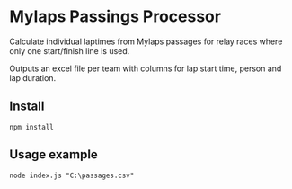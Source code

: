 # Mylaps Passings Processor
Calculate individual laptimes from Mylaps passages for relay races where only one start/finish line is used.

Outputs an excel file per team with columns for lap start time, person and lap duration.

## Install
`npm install`

## Usage example
`node index.js "C:\passages.csv"`

